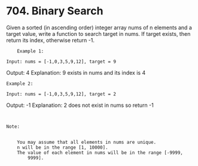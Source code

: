 # 704. Binary Search

Given a sorted (in ascending order) integer array nums of
        n elements and a target value, write a function to search target
        in nums. If target exists, then return its index, otherwise return
        -1.

    
        Example 1:

    Input: nums = [-1,0,3,5,9,12], target = 9
Output: 4
Explanation: 9 exists in nums and its index is 4

    Example 2:

    Input: nums = [-1,0,3,5,9,12], target = 2
Output: -1
Explanation: 2 does not exist in nums so return -1

     

    Note:

    
        You may assume that all elements in nums are unique.
        n will be in the range [1, 10000].
        The value of each element in nums will be in the range [-9999,
            9999].